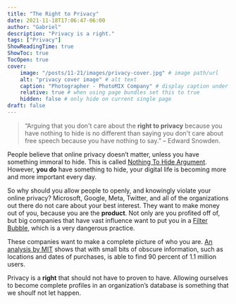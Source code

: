 ```yaml
---
title: "The Right to Privacy"
date: 2021-11-18T17:06:47-06:00
author: "Gabriel"
description: "Privacy is a right."
tags: ["Privacy"]
ShowReadingTime: true
ShowToc: true
TocOpen: true
cover:
    image: "/posts/11-21/images/privacy-cover.jpg" # image path/url
    alt: "privacy cover image" # alt text
    caption: "Photographer - PhotoMIX Company" # display caption under cover
    relative: true # when using page bundles set this to true
    hidden: false # only hide on current single page
draft: false
---
```

> “Arguing that you don't care about the **right to privacy** because you have nothing to hide is no different than saying you don't care about free speech because you have nothing to say.” – Edward Snowden.

People believe that online privacy doesn’t matter, unless you have something immoral to hide. This is called [Nothing To Hide Argument](https://en.wikipedia.org/wiki/Nothing_to_hide_argument). However, **you do** have something to hide, your digital life is becoming more and more important every day. 

So why should you allow people to openly, and knowingly violate your online privacy? Microsoft, Google, Meta, Twitter, and all of the organizations out there do not care about your best interest. They want to make money out of you, because you are the **product**. Not only are you profited off of, but big companies that have vast influence want to put you in a [Filter Bubble](https://spreadprivacy.com/filter-bubble/), which is a very dangerous practice.

These companies want to make a complete picture of who you are. [An analysis by MIT](http://news.mit.edu/2015/identify-from-credit-card-metadata-0129) shows that with small bits of obscure information, such as locations and dates of purchases, is able to find 90 percent of 1.1 million users.

Privacy is a **right** that should not have to proven to have. Allowing ourselves to become complete profiles in an organization’s database is something that we shoulf not let happen.